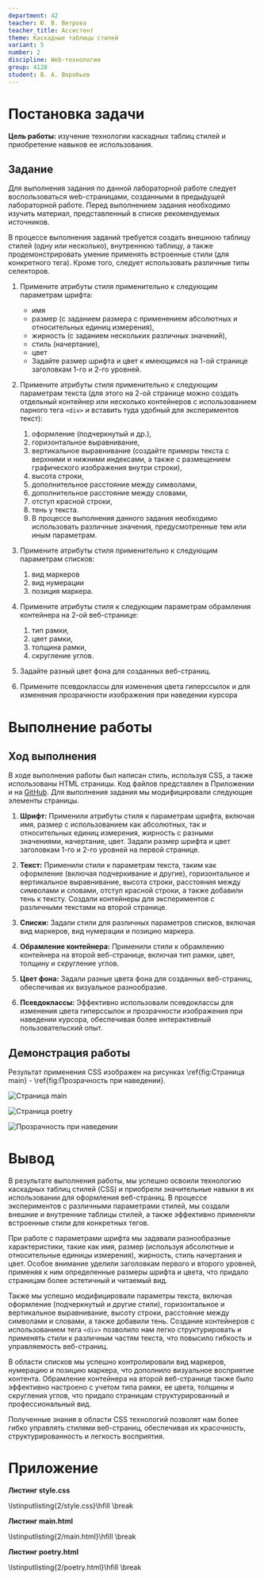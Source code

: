 ```yaml
---
department: 42
teacher: Ю. В. Ветрова
teacher_title: Ассистент
theme: Каскадные таблицы стилей
variant: 5
number: 2
discipline: Web-технологии
group: 4128
student: В. А. Воробьев
---
```


# Постановка задачи

**Цель работы:** изучение технологии каскадных таблиц стилей и приобретение навыков ее использования.

## Задание

Для выполнения задания по данной лабораторной работе следует воспользоваться web-страницами, созданными в предыдущей лабораторной работе. Перед выполнением задания необходимо изучить материал, представленный в списке рекомендуемых источников.

В процессе выполнения заданий требуется создать внешнюю таблицу стилей (одну или несколько), внутреннюю таблицу, а также продемонстрировать умение применять встроенные стили (для конкретного тега). Кроме того, следует использовать различные типы селекторов.

1. Примените атрибуты стиля применительно к следующим параметрам шрифта:

   - имя
   - размер (с заданием размера с применением абсолютных и относительных единиц измерения),
   - жирность (с заданием нескольких различных значений),
   - стиль (начертание),
   - цвет
   - Задайте размер шрифта и цвет к имеющимся на 1-ой странице заголовкам 1-го и 2-го уровней.

2. Примените атрибуты стиля применительно к следующим параметрам текста (для этого на 2-ой странице можно создать отдельный контейнер или несколько контейнеров с использованием парного тега `<div>` и вставить туда удобный для экспериментов текст):

   1. оформление (подчеркнутый и др.),
   2. горизонтальное выравнивание,
   3. вертикальное выравнивание (создайте примеры текста с верхними и нижними индексами, а также с размещением графического изображения внутри строки),
   4. высота строки,
   5. дополнительное расстояние между символами,
   6. дополнительное расстояние между словами,
   7. отступ красной строки,
   8. тень у текста.
   9. В процессе выполнения данного задания необходимо использовать различные значения, предусмотренные тем или иным параметрам.

3. Примените атрибуты стиля применительно к следующим параметрам списков:

   1. вид маркеров
   2. вид нумерации
   3. позиция маркера.

4. Примените атрибуты стиля к следующим параметрам обрамления контейнера на 2-ой веб-странице:

   1. тип рамки,
   2. цвет рамки,
   3. толщина рамки,
   4. скругление углов.

5. Задайте разный цвет фона для созданных веб-страниц.

6. Примените псевдоклассы для изменения цвета гиперссылок и для изменения прозрачности изображения при наведении курсора

# Выполнение работы

## Ход выполнения

В ходе выполнения работы был написан стиль, используя CSS, а также использованы HTML страницы. Код файлов представлен в Приложении и на [GitHub](https://github.com/vladcto/suai-labs/tree/866ce3b2806d858ecb48a6c308c6225aa295d8d2/6_semester/Web/2). Для выполнения задания мы модифицировали следующие элементы страницы.

1. **Шрифт:**
   Применили атрибуты стиля к параметрам шрифта, включая имя, размер с использованием как абсолютных, так и относительных единиц измерения, жирность с разными значениями, начертание, цвет. Задали размер шрифта и цвет заголовкам 1-го и 2-го уровней на первой странице.

2. **Текст:**
   Применили стили к параметрам текста, таким как оформление (включая подчеркивание и другие), горизонтальное и вертикальное выравнивание, высота строки, расстояния между символами и словами, отступ красной строки, а также добавили тень к тексту. Создали контейнеры для экспериментов с различными текстами на второй странице.

3. **Списки:**
   Задали стили для различных параметров списков, включая вид маркеров, вид нумерации и позицию маркера.

4. **Обрамление контейнера:**
   Применили стили к обрамлению контейнера на второй веб-странице, включая тип рамки, цвет, толщину и скругление углов.

5. **Цвет фона:**
   Задали разные цвета фона для созданных веб-страниц, обеспечивая их визуальное разнообразие.

6. **Псевдоклассы:**
   Эффективно использовали псевдоклассы для изменения цвета гиперссылок и прозрачности изображения при наведении курсора, обеспечивая более интерактивный пользовательский опыт.

## Демонстрация работы

Результат применения CSS изображен на рисунках \ref{fig:Страница main} - \ref{fig:Прозрачность при наведении}.

![Страница main](report_images/image-2.png)

![Страница poetry](report_images/image.png)

![Прозрачность при наведении](report_images/image-1.png)

# Вывод

В результате выполнения работы, мы успешно освоили технологию каскадных таблиц стилей (CSS) и приобрели значительные навыки в их использовании для оформления веб-страниц. В процессе экспериментов с различными параметрами стилей, мы создали внешние и внутренние таблицы стилей, а также эффективно применяли встроенные стили для конкретных тегов.

При работе с параметрами шрифта мы задавали разнообразные характеристики, такие как имя, размер (используя абсолютные и относительные единицы измерения), жирность, стиль начертания и цвет. Особое внимание уделили заголовкам первого и второго уровней, применяя к ним определенные размеры шрифта и цвета, что придало страницам более эстетичный и читаемый вид.

Также мы успешно модифицировали параметры текста, включая оформление (подчеркнутый и другие стили), горизонтальное и вертикальное выравнивание, высоту строки, расстояние между символами и словами, а также добавили тень. Создание контейнеров с использованием тега `<div>` позволило нам легко структурировать и применять стили к различным частям текста, что повысило гибкость и управляемость веб-страниц.

В области списков мы успешно контролировали вид маркеров, нумерацию и позицию маркера, что дополнило визуальное восприятие контента. Обрамление контейнера на второй веб-странице также было эффективно настроено с учетом типа рамки, ее цвета, толщины и скругления углов, что придало страницам структурированный и профессиональный вид.

Полученные знания в области CSS технологий позволят нам более гибко управлять стилями веб-страниц, обеспечивая их красочность, структурированность и легкость восприятия.

# Приложение <suaidoc-center>

**Листинг style.css**

\lstinputlisting{2/style.css}\hfill \break

**Листинг main.html**

\lstinputlisting{2/main.html}\hfill \break

**Листинг poetry.html**

\lstinputlisting{2/poetry.html}\hfill \break